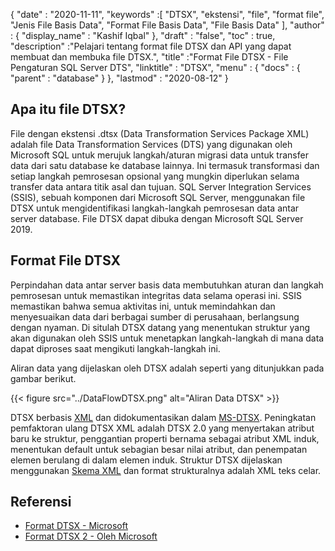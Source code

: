 {
  "date" : "2020-11-11",
  "keywords" :[ "DTSX", "ekstensi", "file", "format file", "Jenis File Basis Data", "Format File Basis Data", "File Basis Data" ],
  "author" : {
    "display_name" : "Kashif Iqbal"
},
  "draft" : "false",
  "toc" : true,
  "description" :"Pelajari tentang format file DTSX dan API yang dapat membuat dan membuka file DTSX.",
  "title" :"Format File DTSX - File Pengaturan SQL Server DTS",
  "linktitle" : "DTSX",
  "menu" : {
    "docs" : {
      "parent" : "database"
}
},
  "lastmod" : "2020-08-12"
}

## Apa itu file DTSX?

File dengan ekstensi .dtsx (Data Transformation Services Package XML) adalah file Data Transformation Services (DTS) yang digunakan oleh Microsoft SQL untuk merujuk langkah/aturan migrasi data untuk transfer data dari satu database ke database lainnya. Ini termasuk transformasi dan setiap langkah pemrosesan opsional yang mungkin diperlukan selama transfer data antara titik asal dan tujuan. SQL Server Integration Services (SSIS), sebuah komponen dari Microsoft SQL Server, menggunakan file DTSX untuk mengidentifikasi langkah-langkah pemrosesan data antar server database. File DTSX dapat dibuka dengan Microsoft SQL Server 2019.

## Format File DTSX

Perpindahan data antar server basis data membutuhkan aturan dan langkah pemrosesan untuk memastikan integritas data selama operasi ini. SSIS memastikan bahwa semua aktivitas ini, untuk memindahkan dan menyesuaikan data dari berbagai sumber di perusahaan, berlangsung dengan nyaman. Di situlah DTSX datang yang menentukan struktur yang akan digunakan oleh SSIS untuk menetapkan langkah-langkah di mana data dapat diproses saat mengikuti langkah-langkah ini.

Aliran data yang dijelaskan oleh DTSX adalah seperti yang ditunjukkan pada gambar berikut.

{{< figure src="../DataFlowDTSX.png" alt="Aliran Data DTSX" >}}

DTSX berbasis [XML](/id/web/xml/) dan didokumentasikan dalam [MS-DTSX](https://learn.microsoft.com/en-us/openspecs/sql_data_portability/ms-dtsx/235600e9-0c13-4b5b-a388-aa3c65aec1dd). Peningkatan pemfaktoran ulang DTSX XML adalah DTSX 2.0 yang menyertakan atribut baru ke struktur, penggantian properti bernama sebagai atribut XML induk, menentukan default untuk sebagian besar nilai atribut, dan penempatan elemen berulang di dalam elemen induk. Struktur DTSX dijelaskan menggunakan [Skema XML](https://learn.microsoft.com/en-us/openspecs/sql_data_portability/ms-dtsx/e5095968-26ea-4824-a717-153ccee642dc) dan format strukturalnya adalah XML teks celar.

## Referensi

* [Format DTSX - Microsoft](https://learn.microsoft.com/en-us/openspecs/sql_data_portability/ms-dtsx/235600e9-0c13-4b5b-a388-aa3c65aec1dd)
* [Format DTSX 2 - Oleh Microsoft](https://learn.microsoft.com/en-us/openspecs/sql_data_portability/ms-dtsx2/fb216aa4-62ab-41c8-a6d5-5b1002739d21)

